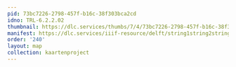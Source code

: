 ```yaml
---
pid: 73bc7226-2798-457f-b16c-38f303bca2cd
idno: TRL-6.2.2.02
thumbnail: https://dlc.services/thumbs/7/4/73bc7226-2798-457f-b16c-38f303bca2cd/full/400,339/0/default.jpg
manifest: https://dlc.services/iiif-resource/delft/string1string2string3/kaartenproject-2007/TRL-6.2.2.02
order: '240'
layout: map
collection: kaartenproject
---
```

